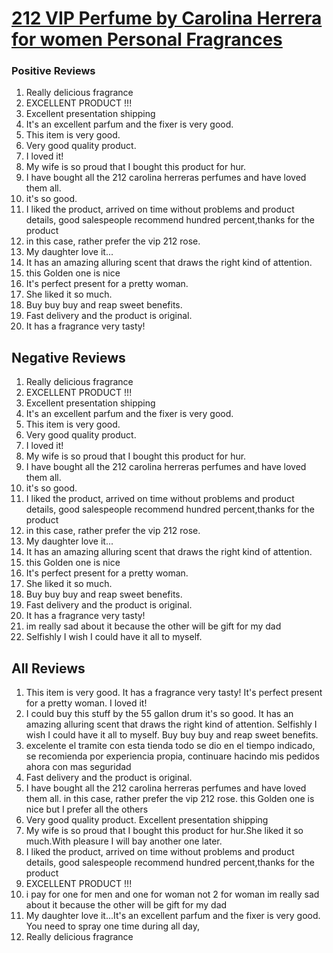 # [212 VIP Perfume by Carolina Herrera for women Personal Fragrances](https://products.checkmycream.com/products/212-VIP-Perfume-by-Carolina-Herrera-for-women-Personal-Fragrances.html)

### Positive Reviews

<ol>
      <li>Really delicious fragrance</li>
      <li>EXCELLENT PRODUCT !!!</li>
      <li>Excellent presentation shipping</li>
      <li>It&#x27;s an excellent parfum and the fixer is very good.</li>
      <li>This item is very good.</li>
      <li>Very good quality product.</li>
      <li>I loved it!</li>
      <li>My wife is so proud that I bought this product for hur.</li>
      <li>I have bought all the 212 carolina herreras perfumes and have loved them all.</li>
      <li>it&#x27;s so good.</li>
      <li>I liked the product, arrived on time without problems and product details, good salespeople recommend hundred percent,thanks for the product</li>
      <li>in this case, rather prefer the vip 212 rose.</li>
      <li>My daughter love it...</li>
      <li>It has an amazing alluring scent that draws the right kind of attention.</li>
      <li>this Golden one is nice</li>
      <li>It&#x27;s perfect present for a pretty woman.</li>
      <li>She liked it so much.</li>
      <li>Buy buy buy and reap sweet benefits.</li>
      <li>Fast delivery and the product is original.</li>
      <li>It has a fragrance very tasty!</li>
</ol>


<h2>Negative Reviews</h2>
<ol>
<li> Really delicious fragrance</li>
<li> EXCELLENT PRODUCT !!!</li>
<li> Excellent presentation shipping</li>
<li> It&#x27;s an excellent parfum and the fixer is very good.</li>
<li> This item is very good.</li>
<li> Very good quality product.</li>
<li> I loved it!</li>
<li> My wife is so proud that I bought this product for hur.</li>
<li> I have bought all the 212 carolina herreras perfumes and have loved them all.</li>
<li> it&#x27;s so good.</li>
<li> I liked the product, arrived on time without problems and product details, good salespeople recommend hundred percent,thanks for the product</li>
<li> in this case, rather prefer the vip 212 rose.</li>
<li> My daughter love it...</li>
<li> It has an amazing alluring scent that draws the right kind of attention.</li>
<li> this Golden one is nice</li>
<li> It&#x27;s perfect present for a pretty woman.</li>
<li> She liked it so much.</li>
<li> Buy buy buy and reap sweet benefits.</li>
<li> Fast delivery and the product is original.</li>
<li> It has a fragrance very tasty!</li>
<li> im really sad about it because the other will be gift for my dad</li>
<li> Selfishly I wish I could have it all to myself.</li>
</ol>

<h2>All Reviews</h2>

<ol>
    <li> This item is very good. It has a fragrance very tasty! It&#x27;s perfect present for a pretty woman. I loved it!</li>
    <li> I could buy this stuff by the 55 gallon drum it&#x27;s so good. It has an amazing alluring scent that draws the right kind of attention. Selfishly I wish I could have it all to myself. Buy buy buy and reap sweet benefits.</li>
    <li> excelente el tramite con esta tienda todo se dio en el tiempo indicado, se recomienda por experiencia propia, continuare hacindo mis pedidos ahora con mas seguridad</li>
    <li> Fast delivery and the product is original.</li>
    <li> I have bought all the 212 carolina herreras perfumes and have loved them all. in this case, rather prefer the vip 212 rose. this Golden one is nice but I prefer all the others</li>
    <li> Very good quality product. Excellent presentation shipping</li>
    <li> My wife is so proud that I bought this product for hur.She liked it so much.With pleasure I will bay another one later.</li>
    <li> I liked the product, arrived on time without problems and product details, good salespeople recommend hundred percent,thanks for the product</li>
    <li> EXCELLENT PRODUCT !!!</li>
    <li> i pay for one for men and one for woman not 2 for woman im really sad about it because the other will be gift for my dad</li>
    <li> My daughter love it...It&#x27;s an excellent parfum and the fixer is very good. You need to spray one time during all day,</li>
    <li> Really delicious fragrance</li>
</ol>




